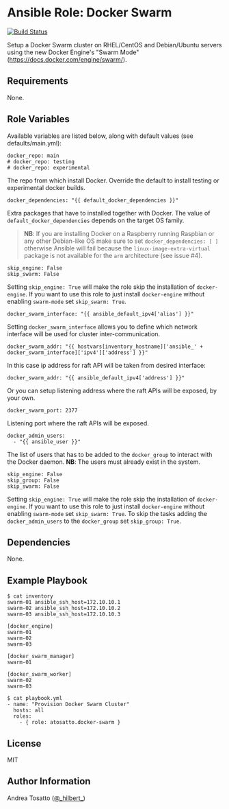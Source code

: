 Ansible Role: Docker Swarm
==========================

[![Build Status](https://travis-ci.org/atosatto/ansible-dockerswarm.svg?branch=master)](https://travis-ci.org/atosatto/ansible-dockerswarm)

Setup a Docker Swarm cluster on RHEL/CentOS and Debian/Ubuntu servers
using the new Docker Engine's "Swarm Mode" (https://docs.docker.com/engine/swarm/).

Requirements
------------

None.

Role Variables
--------------

Available variables are listed below, along with default values (see defaults/main.yml):

    docker_repo: main
    # docker_repo: testing
    # docker_repo: experimental

The repo from which install Docker. Override the default to install
testing or experimental docker builds.

    docker_dependencies: "{{ default_docker_dependencies }}"

Extra packages that have to installed together with Docker.
The value of `default_docker_dependencies` depends on the target OS family.
> **NB**: If you are installing Docker on a Raspberry running Raspbian or any other Debian-like OS make sure to set
`docker_dependencies: [ ]` otherwise Ansible will fail because the `linux-image-extra-virtual` package is not available for the `arm` architecture (see issue #4).

    skip_engine: False
    skip_swarm: False

Setting `skip_engine: True` will make the role skip the installation of `docker-engine`.
If you want to use this role to just install `docker-engine` without enabling `swarm-mode` set `skip_swarm: True`.

    docker_swarm_interface: "{{ ansible_default_ipv4['alias'] }}"

Setting `docker_swarm_interface` allows you to define which network interface will be used for cluster inter-communication.

    docker_swarm_addr: "{{ hostvars[inventory_hostname]['ansible_' + docker_swarm_interface]['ipv4']['address'] }}"

In this case ip address for raft API will be taken from desired interface:

    docker_swarm_addr: "{{ ansible_default_ipv4['address'] }}"

Or you can setup listening address where the raft APIs will be exposed, by your own.

    docker_swarm_port: 2377

Listening port where the raft APIs will be exposed.

    docker_admin_users:
      - "{{ ansible_user }}"

The list of users that has to be added to the `docker_group` to interact with the Docker daemon.
**NB**: The users must already exist in the system.

    skip_engine: False
    skip_group: False
    skip_swarm: False

Setting `skip_engine: True` will make the role skip the installation of `docker-engine`.
If you want to use this role to just install `docker-engine` without enabling `swarm-mode` set `skip_swarm: True`.
To skip the tasks adding the `docker_admin_users` to the `docker_group` set `skip_group: True`.

Dependencies
------------

None.

Example Playbook
----------------

    $ cat inventory
    swarm-01 ansible_ssh_host=172.10.10.1
    swarm-02 ansible_ssh_host=172.10.10.2
    swarm-03 ansible_ssh_host=172.10.10.3

    [docker_engine]
    swarm-01
    swarm-02
    swarm-03

    [docker_swarm_manager]
    swarm-01

    [docker_swarm_worker]
    swarm-02
    swarm-03

    $ cat playbook.yml
    - name: "Provision Docker Swarm Cluster"
      hosts: all
      roles:
        - { role: atosatto.docker-swarm }

License
-------

MIT

Author Information
------------------

Andrea Tosatto ([@\_hilbert\_](https://twitter.com/_hilbert_))
